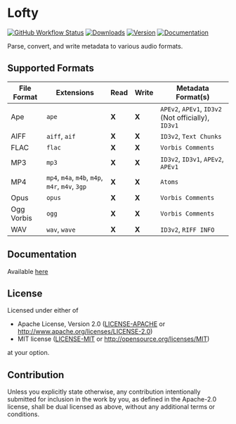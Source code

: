# Lofty
[![GitHub Workflow Status](https://img.shields.io/github/workflow/status/Serial-ATA/lofty-rs/CI?style=for-the-badge&logo=github)](https://github.com/Serial-ATA/lofty-rs/actions/workflows/ci.yml)
[![Downloads](https://img.shields.io/crates/d/lofty?style=for-the-badge&logo=rust)](https://crates.io/crates/lofty)
[![Version](https://img.shields.io/crates/v/lofty?style=for-the-badge&logo=rust)](https://crates.io/crates/lofty)
[![Documentation](https://img.shields.io/badge/docs.rs-lofty-informational?style=for-the-badge&logo=read-the-docs)](https://docs.rs/lofty/)

Parse, convert, and write metadata to various audio formats.

## Supported Formats

| File Format | Extensions                                      | Read | Write | Metadata Format(s)                                 |
|-------------|-------------------------------------------------|------|-------|----------------------------------------------------|
| Ape         | `ape`                                           |**X** |**X**  |`APEv2`, `APEv1`, `ID3v2` (Not officially), `ID3v1` |
| AIFF        | `aiff`, `aif`                                   |**X** |**X**  |`ID3v2`, `Text Chunks`                              |
| FLAC        | `flac`                                          |**X** |**X**  |`Vorbis Comments`                                   |
| MP3         | `mp3`                                           |**X** |**X**  |`ID3v2`, `ID3v1`, `APEv2`, `APEv1`                  |
| MP4         | `mp4`, `m4a`, `m4b`, `m4p`, `m4r`, `m4v`, `3gp` |**X** |**X**  |`Atoms`                                             |
| Opus        | `opus`                                          |**X** |**X**  |`Vorbis Comments`                                   |
| Ogg Vorbis  | `ogg`                                           |**X** |**X**  |`Vorbis Comments`                                   |
| WAV         | `wav`, `wave`                                   |**X** |**X**  |`ID3v2`, `RIFF INFO`                                |

## Documentation

Available [here](https://docs.rs/lofty)

## License

Licensed under either of

* Apache License, Version 2.0
  ([LICENSE-APACHE](LICENSE-APACHE) or http://www.apache.org/licenses/LICENSE-2.0)
* MIT license
  ([LICENSE-MIT](LICENSE-MIT) or http://opensource.org/licenses/MIT)

at your option.

## Contribution

Unless you explicitly state otherwise, any contribution intentionally submitted
for inclusion in the work by you, as defined in the Apache-2.0 license, shall be
dual licensed as above, without any additional terms or conditions.
